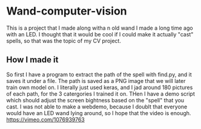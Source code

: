 # Wand-computer-vision
This is a project that I made along witha n old wand I made a long time ago with an LED. I thought that it would be cool if I could make it actually "cast" spells, so that was the topic of my CV project.
## How I made it
So first I have a program to extract the path of the spell with find.py, and it saves it under a file. The path is saved as a PNG image that we will later train own model on. I literally just used keras, and I jad around 180 pictures of each path, for the 3 catergories I trained it on. THen I have a demo script which should adjust the screen bightness based on the "spell" that you cast. I was not able to make a webdemo, because I doublt that everyone would have an LED wand lying around, so I hope that the video is enough. https://vimeo.com/1076939763
